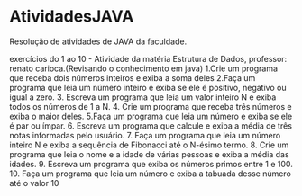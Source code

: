 # AtividadesJAVA
 Resolução de atividades de JAVA da faculdade.

 exercícios do 1 ao 10 - Atividade da matéria Estrutura de Dados, professor: renato carioca.(Revisando o conhecimento em java)
 1.Crie um programa que receba dois números inteiros e exiba a soma deles
2.Faça um programa que leia um número inteiro e exiba se ele é 
positivo, negativo ou igual a zero.
3. Escreva um programa que leia um valor inteiro N e exiba todos 
os números de 1 a N.
4. Crie um programa que receba três números e exiba o maior 
deles.
5.Faça um programa que leia um número e exiba se ele é par ou 
ímpar.
6. Escreva um programa que calcule e exiba a média de três 
notas informadas pelo usuário.
7. Faça um programa que leia um número inteiro N e exiba a 
sequência de Fibonacci até o N-ésimo termo.
8. Crie um programa que leia o nome e a idade de várias pessoas 
e exiba a média das idades.
9. Escreva um programa que exiba os números primos entre 1 e 
100.
10. Faça um programa que leia um número e exiba a tabuada 
desse número até o valor 10